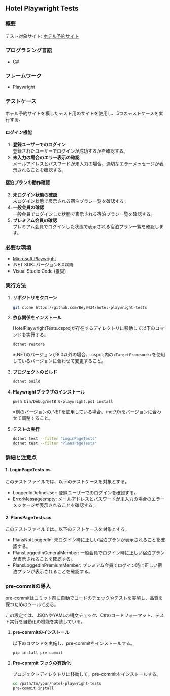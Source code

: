 ## Hotel Playwright Tests

### 概要

テスト対象サイト: [ホテル予約サイト](https://hotel.testplanisphere.dev/ja/index.html)

### プログラミング言語

- C#

### フレームワーク

- Playwright

### テストケース

ホテル予約サイトを模したテスト用のサイトを使用し、5つのテストケースを実行する。

#### ログイン機能

1. **登録ユーザーでのログイン**  
   登録されたユーザーでログインが成功するかを確認する。
2. **未入力の場合のエラー表示の確認**  
   メールアドレスとパスワードが未入力の場合、適切なエラーメッセージが表示されることを確認する。

#### 宿泊プランの動作確認

3. **未ログイン状態の確認**  
   未ログイン状態で表示される宿泊プラン一覧を確認する。
4. **一般会員の確認**  
   一般会員でログインした状態で表示される宿泊プラン一覧を確認する。
5. **プレミアム会員の確認**  
   プレミアム会員でログインした状態で表示される宿泊プラン一覧を確認します。

### 必要な環境

- [Microsoft.Playwright](https://playwright.dev/dotnet/docs/intro)
- .NET SDK: バージョン8.0以降
- Visual Studio Code (推奨)

### 実行方法

1. **リポジトリをクローン**

   ```sh
   git clone https://github.com/Bey9434/hotel-playwright-tests
   ```

2. **依存関係をインストール**

   HotelPlaywrightTests.csprojが存在するディレクトリに移動して以下のコマンドを実行する。

   ```sh
   dotnet restore
   ```

   ※.NETのバージョンが8.0以外の場合、.csproj内の`<TargetFramework>`を使用しているバージョンに合わせて変更すること。

3. **プロジェクトのビルド**

   ```sh
   dotnet build
   ```

4. **Playwrightブラウザのインストール**

   ```sh
   pwsh bin/Debug/net8.0/playwright.ps1 install
   ```

   ※別のバージョンの.NETを使用している場合、/net7.0/をバージョンに合わせて調整すること。

5. **テストの実行**

   ```sh
   dotnet test --filter "LoginPageTests"
   dotnet test --filter "PlansPageTests"
   ```

### 詳細と注意点

#### 1. **LoginPageTests.cs**

このテストファイルでは、以下のテストケースを対象とする。

- LoggedInDefineUser: 登録ユーザーでのログインを確認する。
- ErrorMessageempty: メールアドレスとパスワードが未入力の場合のエラーメッセージが表示されることを確認する。

#### 2. **PlansPageTests.cs**

このテストファイルでは、以下のテストケースを対象とする。

- PlansNotLoggedIn: 未ログイン時に正しい宿泊プランが表示されることを確認する。
- PlansLoggedInGeneralMember: 一般会員でログイン時に正しい宿泊プランが表示されることを確認する。
- PlansLoggedInPremiumMember: プレミアム会員でログイン時に正しい宿泊プランが表示されることを確認する。

### pre-commitの導入

pre-commitはコミット前に自動でコードのチェックやテストを実施し、品質を保つためのツールである。

この設定では、JSONやYAMLの構文チェック、C#のコードフォーマット、テスト実行を自動化の機能を実装している。

1. **pre-commitのインストール**

   以下のコマンドを実施し、pre-commitをインストールする。

   ```sh
   pip install pre-commit
   ```

2. **Pre-commit フックの有効化**

   プロジェクトディレクトリに移動して。pre-commitをインストールする。

   ```sh
   cd /path/to/your/hotel-playwright-tests
   pre-commit install
   ```
